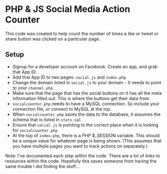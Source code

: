 # PHP & JS Social Media Action Counter
This code was created to help count the number of times a like or tweet or share button was clicked on a particular page.

## Setup
* Signup for a developer account on Facebook. Create an app, and grab that App ID.
* Add that App ID to two pages: `social.js` and `index.php`
* Change the domain listed in `social.js` to your domain - It needs to point to your `channel.php`
* Make sure that the page that has the social buttons on it has all the meta information filled out. This is where the buttons get their data from.
* `socialcounter.php` needs to have a MySQL connection. So include your connection file, or connect to MySQL at the top.
* When `socialcounter.php` saves the data to the database, it assumes the schema that is listed in `stats.sql`
* Ensure that `social.js` is pointing to the correct place when it is looking for `socialcounter.php`
* At the top of `index.php`, there is a PHP $_SESSION variable. This should be a unique value for whatever page is being shown. (This assumes that you have multiple pages you want to track actions on separately.)

Note: I've documented each step within the code. There are a lot of links to resources within the code. Hopefully this saves someone from having the same trouble I did finding the stuff...